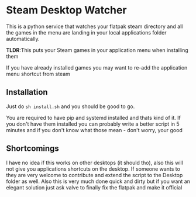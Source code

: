 # Steam Desktop Watcher

This is a python service that watches your flatpak steam directory and all the games in the menu are landing in your 
local applications folder automatically. 

**TLDR**:This puts your Steam games in your application menu when installing them

If you have already installed games you may want to re-add the application menu shortcut from steam

## Installation

Just do `sh install.sh` and you should be good to go. 

You are required to have pip and systemd installed and thats kind of it. If
you don't have them installed you can probably write a better script in 5 minutes and if you don't know
what those mean - don't worry, your good

## Shortcomings

I have no idea if this works on other desktops (it should tho), also this will not give you applications shortcuts on the
desktop. If someone wants to they are very welcome to contribute and extend the script to the Desktop folder as well. Also this
is very much done quick and dirty but if you want an elegant solution just ask valve to finally fix the flatpak and make it official
